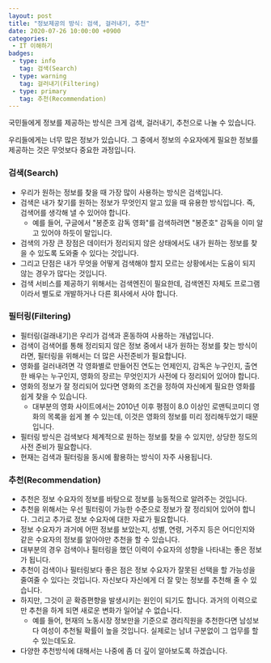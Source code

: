 ```yaml
---
layout: post
title: "정보제공의 방식: 검색, 걸러내기, 추천"
date: 2020-07-26 10:00:00 +0900
categories: 
 - IT 이해하기
badges:
 - type: info
   tag: 검색(Search)
 - type: warning
   tag: 걸러내기(Filtering)
 - type: primary
   tag: 추천(Recommendation)
---
```


국민들에게 정보를 제공하는 방식은 크게 검색, 걸러내기, 추천으로 나눌 수 있습니다.

<!--more-->

우리들에게는 너무 많은 정보가 있습니다. 그 중에서 정보의 수요자에게 필요한 정보를 제공하는 것은 무엇보다 중요한 과정입니다.

### **검색(Search)**
- 우리가 원하는 정보를 찾을 때 가장 많이 사용하는 방식은 검색입니다.
- 검색은 내가 찾기를 원하는 정보가 무엇인지 알고 있을 때 유용한 방식입니다. 즉, 검색어를 생각해 낼 수 있어야 합니다.
  - 예를 들어, 구글에서 "봉준호 감독 영화"를 검색하려면 "봉준호" 감독을 이미 알고 있어야 하듯이 말입니다.
- 검색의 가장 큰 장점은 데이터가 정리되지 않은 상태에서도 내가 원하는 정보를 찾을 수 있도록 도와줄 수 있다는 것입니다.
- 그리고 단점은 내가 무엇을 어떻게 검색해야 할지 모르는 상황에서는 도움이 되지 않는 경우가 많다는 것입니다.
- 검색 서비스를 제공하기 위해서는 검색엔진이 필요한데, 검색엔진 자체도 프로그램이라서 별도로 개발하거나 다른 회사에서 사야 합니다.

### **필터링(Filtering)**
- 필터링(걸래내기)은 우리가 검색과 혼동하여 사용하는 개념입니다.
- 검색이 검색어를 통해 정리되지 않은 정보 중에서 내가 원하는 정보를 찾는 방식이라면, 필터링을 위해서는 더 많은 사전준비가 필요합니다.
- 영화를 걸러내려면 각 영화별로 만들어진 연도는 언제인지, 감독은 누구인지, 출연한 배우는 누구인지, 영화의 장르는 무엇인지가 사전에 다 정리되어 있어야 합니다.
- 영화의 정보가 잘 정리되어 있다면 영화의 조건을 정하여 자신에게 필요한 영화를 쉽게 찾을 수 있습니다.
  - 대부분의 영화 사이트에서는 2010년 이후 평점이 8.0 이상인 로맨틱코미디 영화의 목록을 쉽게 볼 수 있는데, 이것은 영화의 정보를 미리 정리해두었기 때문입니다.
- 필터링 방식은 검색보다 체계적으로 원하는 정보를 찾을 수 있지만, 상당한 정도의 사전 준비가 필요합니다.
- 현재는 검색과 필터링을 동시에 활용하는 방식이 자주 사용됩니다.

### **추천(Recommendation)**
- 추천은 정보 수요자의 정보를 바탕으로 정보를 능동적으로 알려주는 것입니다.
- 추천을 위해서는 우선 필터링이 가능한 수준으로 정보가 잘 정리되어 있어야 합니다. 그리고 추가로 정보 수요자에 대한 자료가 필요합니다.
- 정보 수요자가 과거에 어떤 정보를 보았는지, 성별, 연령, 거주지 등은 어디인지와 같은 수요자의 정보를 알아야만 추천을 할 수 있습니다.
- 대부분의 경우 검색이나 필터링을 했던 이력이 수요자의 성향을 나타내는 좋은 정보가 됩니다.
- 추천이 검색이나 필터링보다 좋은 점은 정보 수요자가 잘못된 선택을 할 가능성을 줄여줄 수 있다는 것입니다. 자신보다 자신에게 더 잘 맞는 정보를 추천해 줄 수 있습니다.
- 하지만, 그것이 곧 확증편향을 발생시키는 원인이 되기도 합니다. 과거의 이력으로만 추천을 하게 되면 새로운 변화가 일어날 수 없습니다.
  - 예를 들어, 현재의 노동시장 정보만을 기준으로 경리직원을 추천한다면 남성보다 여성이 추천될 확률이 높을 것입니다. 실제로는 남녀 구분없이 그 업무를 할 수 있는데도요.
- 다양한 추천방식에 대해서는 나중에 좀 더 깊이 알아보도록 하겠습니다.
